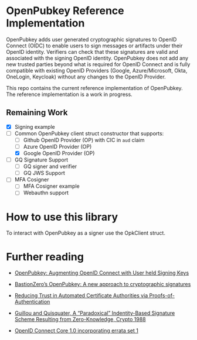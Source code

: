 # OpenPubkey Reference Implementation
 
OpenPubkey adds user generated cryptographic signatures to OpenID Connect (OIDC) to enable users to sign messages or artifacts under their OpenID identity. Verifiers can check that these signatures are valid and associated with the signing OpenID identity. OpenPubkey does not add any new trusted parties beyond what is required for OpenID Connect and is fully compatible with existing OpenID Providers (Google, Azure/Microsoft, Okta, OneLogin, Keycloak) without any changes to the OpenID Provider.

This repo contains the current reference implementation of OpenPubkey. The reference implementation is a work in progress.

## Remaining Work

- [x] Signing example
- [ ] Common OpenPubkey client struct constructor that supports:
  - [ ] Github OpenID Provider (OP) with CIC in `aud` claim 
  - [ ] Azure OpenID Provider (OP)
  - [x] Google OpenID Provider (OP)
- [ ] GQ Signature Support
  - [ ] GQ signer and verifier
  - [ ] GQ JWS Support
- [ ] MFA Cosigner
  - [ ] MFA Cosigner example
  - [ ] Webauthn support

# How to use this library

To interact with OpenPubkey as a signer use the OpkClient struct.


<!-- # How it works

... -->

# Further reading

* [OpenPubkey: Augmenting OpenID Connect with User held Signing Keys](https://eprint.iacr.org/2023/296)

* [BastionZero’s OpenPubkey: A new approach to cryptographic signatures](https://www.bastionzero.com/blog/bastionzeros-openpubkey-why-i-think-it-is-the-most-important-security-research-ive-done)

* [Reducing Trust in Automated Certificate Authorities via Proofs-of-Authentication](https://arxiv.org/abs/2307.08201)

* [Guillou and Quisquater, A “Paradoxical” Indentity-Based Signature Scheme Resulting from Zero-Knowledge, Crypto 1988](https://link.springer.com/content/pdf/10.1007/0-387-34799-2_16.pdf) 
  
* [OpenID Connect Core 1.0 incorporating errata set 1](https://openid.net/specs/openid-connect-core-1_0.html)





